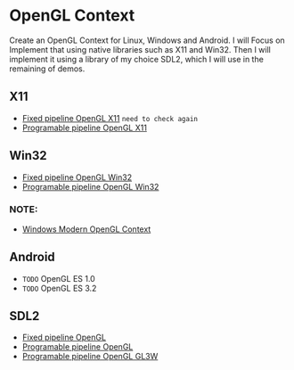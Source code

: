 # OpenGL Context
Create an OpenGL Context for Linux, Windows and Android.
I will Focus on Implement that using native libraries such as X11 and Win32.
Then I will implement it using a library of my choice SDL2, which I will use in the remaining of demos.

## X11
- [Fixed pipeline OpenGL X11](fixedPipelineOpenGLX11.cpp) `need to check again`
- [Programable pipeline OpenGL X11](programmablePipelineX11.cpp)

## Win32
- [Fixed pipeline OpenGL Win32](fixedPipelineOpenGLWin32.cpp)
- [Programable pipeline OpenGL Win32](programmablePipelineGl3wWin32.cpp)

### NOTE:
- [Windows Modern OpenGL Context](https://gist.github.com/nickrolfe/1127313ed1dbf80254b614a721b3ee9c)

## Android
- `TODO` OpenGL ES 1.0
- `TODO` OpenGL ES 3.2

## SDL2
- [Fixed pipeline OpenGL](fixedPipelineOpenGLSDL.cpp)
- [Programable pipeline OpenGL](programmablePipelineOpenGLSDL.cpp)
- [Programable pipeline OpenGL GL3W](programmablePipelineGl3wSDL.cpp)
